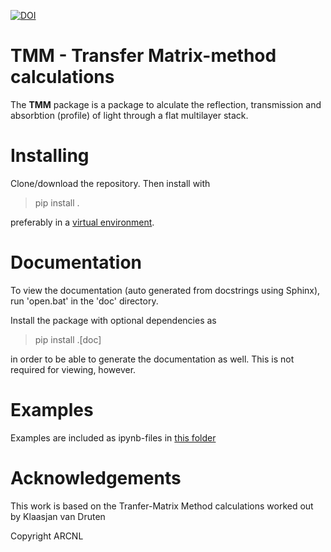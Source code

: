 [![DOI](https://zenodo.org/badge/978992322.svg)](https://doi.org/10.5281/zenodo.15353342)

# TMM - Transfer Matrix-method calculations

The **TMM** package is a package to alculate the reflection, transmission and absorbtion (profile) of light through a flat multilayer stack.

# Installing

Clone/download the repository. Then install with

>pip install .

preferably in a [virtual environment](https://docs.python.org/3/library/venv.html).

# Documentation

To view the documentation (auto generated from docstrings using Sphinx), run 'open.bat' in the 'doc' directory.

Install the package with optional dependencies as 
>pip install .[doc]

in order to be able to generate the documentation as well. This is not required for viewing, however.

# Examples

Examples are included as ipynb-files in [this folder](Examples)

# Acknowledgements

This work is based on the Tranfer-Matrix Method calculations worked out by Klaasjan van Druten

Copyright ARCNL
